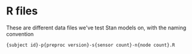 # R files

These are different data files we've test Stan models on, with
the naming convention

`{subject id}-p{preproc version}-s{sensor count}-n{node count}.R`
